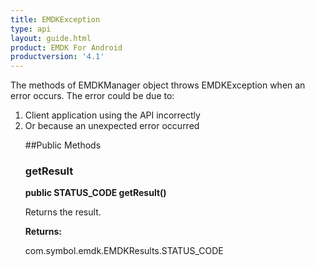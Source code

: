 ```yaml
---
title: EMDKException
type: api
layout: guide.html
product: EMDK For Android
productversion: '4.1'
---
```



The methods of EMDKManager object throws EMDKException when an error
 occurs. The error could be due to:
 <ol>
 <li>Client application using the API incorrectly
 <li>Or because an unexpected error occurred

##Public Methods

### getResult

**public STATUS_CODE getResult()**

Returns the result.

**Returns:**

com.symbol.emdk.EMDKResults.STATUS_CODE













